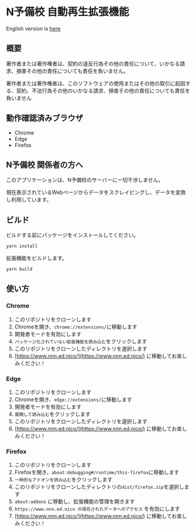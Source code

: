 # N予備校 自動再生拡張機能

English version is [here](README.md)

## 概要

著作者または著作権者は、契約の違反行為その他の責任について、いかなる請求、損害その他の責任についても責任を負いません。

著作者または著作権者は、このソフトウェアの使用またはその他の取引に起因する、契約、不法行為その他のいかなる請求、損害その他の責任についても責任を負いません

## 動作確認済みブラウザ

- Chrome
- Edge
- Firefox

## N予備校 関係者の方へ

このアプリケーションは、N予備校のサーバーに一切干渉しません。

現在表示されているWebページからデータをスクレイピングし、データを変換し利用しています。

## ビルド

ビルドする前にパッケージをインストールしてください。

```bash
yarn install
```

拡張機能をビルドします。

```bash
yarn build
```

## 使い方

### Chrome

1. このリポジトリをクローンします
2. Chromeを開き、`chrome://extensions/`に移動します
3. 開発者モードを有効にします
4. `パッケージ化されていない拡張機能を読み込む`をクリックします
5. このリポジトリをクローンしたディレクトリを選択します
6. [https://www.nnn.ed.nico/](https://www.nnn.ed.nico/) に移動してお楽しみください！

### Edge

1. このリポジトリをクローンします
2. Chromeを開き、`edge://extensions/`に移動します
3. 開発者モードを有効にします
4. `展開して読み込む`をクリックします
5. このリポジトリをクローンしたディレクトリを選択します
6. [https://www.nnn.ed.nico/](https://www.nnn.ed.nico/) に移動してお楽しみください！

### Firefox

1. このリポジトリをクローンします
2. Firefoxを開き、`about:debugging#/runtime/this-firefox`に移動します
3. `一時的なアドオンを読み込む`をクリックします
4. このリポジトリをクローンしたディレクトリの`dist/firefox.zip`を選択します
5. `about:addons` に移動し、拡張機能の管理を開きます
6. `https://www.nnn.ed.nico の保存されたデータへのアクセス` を有効にします
7. [https://www.nnn.ed.nico/](https://www.nnn.ed.nico/) に移動してお楽しみください！
